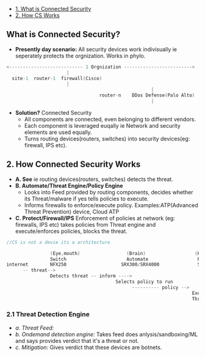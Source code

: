 - [1. What is Connected Security](#What)
- [2. How CS Works](#Pillars)

<a name="What"></a>
## What is Connected Security?
- **Presently day scenario:** All security devices work indivisually ie seperately protects the orgnization. Works in phylo.
```c
<--------------------------- 1 Orgnization ------------------------->
                      |
  site-1  router-1  firewall(Cisco)
                      |                                                               internet
                                                     |
                                  router-n    DDos Defense(Palo Alto)
                                                     |
```
- **Solution?** Connected Security
  - All components are connected, even belonging to different vendors.
  - Each component is leveraged euqally ie Network and security elements are used equally.
  - Turns routing devices(routers, switches) into security devices(eg: firewall, IPS etc).

<a name="Pillars"></a>
## 2. How Connected Security Works
- **A. See** ie routing devices(routers, switches) detects the threat.
- **B. Automate/Threat Engine/Policy Engine** 
  - Looks into Feed provided by routing components, decides whether its Threat/malware if yes tells policies to execute.
  - Informs firewalls to enforce/execute policy. Examples:ATP(Advanced Threat Prevention) device, Cloud ATP
- **C. Protect/Firewall/IPS** Enforcement of policies at network (eg: firewalls, IPS etc) takes policies from Threat engine and execute/enforces policies, blocks the threat.
```c
//CS is not a devie its a architecture

                (Eye,mouth)                 (Brain)                  (Hands)
                Switch                      Automate                  Protect            Company-network
internet        NFX250                    SRX300/SRX4000              SRX5400
      -- threat-->
                Detects threat -- inform ---->
                                        Selects policy to run
                                              ---------- policy --> 
                                                                    Executes policy
                                                                    Threat BLOCKED
```

<a name="TDE"></a>
### 2.1 Threat Detection Engine
- _a. Threat Feed:_ 
- _b. Ondemand detection engine:_ Takes feed does anlysis/sandboxing/ML and says provides verdict that it's a threat or not.
- _c. Mitigation:_ Gives verdict that these devices are botnets.
